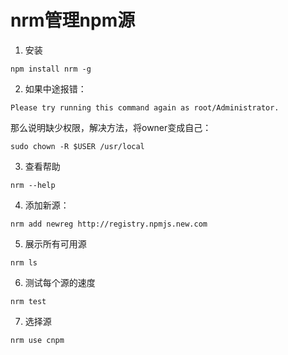 # nrm管理npm源

1. 安装

```
npm install nrm -g
```


2. 如果中途报错：

```
Please try running this command again as root/Administrator.
```
那么说明缺少权限，解决方法，将owner变成自己：

```
sudo chown -R $USER /usr/local
```


3. 查看帮助

```
nrm --help
```


4. 添加新源：

```
nrm add newreg http://registry.npmjs.new.com
```

5. 展示所有可用源

```
nrm ls
```

6. 测试每个源的速度

```
nrm test
```


7. 选择源

```
nrm use cnpm
```






